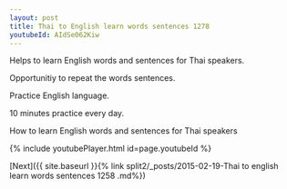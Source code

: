 ```yaml
---
layout: post
title: Thai to English learn words sentences 1278 
youtubeId: AIdSe062Kiw
---
```

 
 
Helps to learn English words and sentences for Thai speakers.

Opportunitiy to repeat the words sentences. 

Practice English language. 
 
10 minutes practice every day. 
 
How to learn English words and sentences for Thai speakers 
 
{% include youtubePlayer.html id=page.youtubeId %}
 
 
[Next]({{ site.baseurl }}{% link  split2/_posts/2015-02-19-Thai to english learn words sentences 1258 .md%})
 
